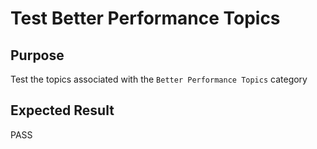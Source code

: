 Test Better Performance Topics
==============================

Purpose
-------
Test the topics associated with the `Better Performance Topics` category

Expected Result
---------------
PASS


<!---
BSSw Metadata:
Publish: preview
Categories: Performance
Topics: High-performance computing (HPC), Performance at leadership computing facilities, Performance portability
Tags: training
Level: 2
Prerequisites: defaults
Aggregate: subresource
RSS Update: 2019-04-19
--->
